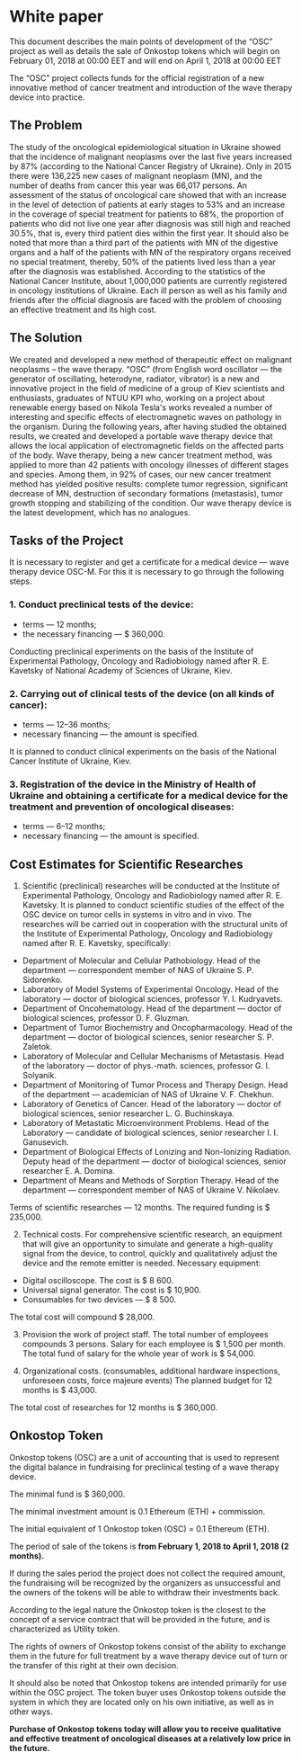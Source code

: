 # White paper
This document describes the main points of development of the “OSC” project as well as details the sale of Onkostop tokens which will begin on February 01, 2018 at 00:00 EET and will end on April 1, 2018 at 00:00 EET

The “OSC” project collects funds for the official registration of a new innovative method of cancer treatment and introduction of the wave therapy device into practice.
## The Problem
The study of the oncological epidemiological situation in Ukraine showed that the incidence of malignant neoplasms over the last five years increased by 87% (according to the National Cancer Registry of Ukraine).
Only in 2015 there were 136,225 new cases of malignant neoplasm (MN), and the number of deaths from cancer this year was 66,017 persons.
An assessment of the status of oncological care showed that with an increase in the level of detection of patients at early stages to 53% and an increase in the coverage of special treatment for patients to 68%, the proportion of patients who did not live one year after diagnosis was still high and reached 30.5%, that is, every third patient dies within the first year.
It should also be noted that more than a third part of the patients with MN of the digestive organs and a half of the patients with MN of the respiratory organs received no special treatment, thereby, 50% of the patients lived less than a year after the diagnosis was established.
According to the statistics of the National Cancer Institute, about 1,000,000 patients are currently registered in oncology institutions of Ukraine.
Each ill person as well as his family and friends after the official diagnosis are faced with the problem of choosing an effective treatment and its high cost.
## The Solution
We created and developed a new method of therapeutic effect on malignant neoplasms – the wave therapy. “OSC” (from English word oscillator — the generator of oscillating, heterodyne, radiator, vibrator) is a new and innovative project in the field of medicine of a group of Kiev scientists and enthusiasts, graduates of NTUU KPI who, working on a project about renewable energy based on Nikola Tesla's works revealed a number of interesting and specific effects of electromagnetic waves on pathology in the organism.
During the following years, after having studied the obtained results, we created and developed a portable wave therapy device that allows the local application of electromagnetic fields on the affected parts of the body. Wave therapy, being a new cancer treatment method, was applied to more than 42 patients with oncology illnesses of different stages and species. Among them, in 92% of cases, our new cancer treatment method has yielded positive results: complete tumor regression, significant decrease of MN, destruction of secondary formations (metastasis), tumor growth stopping and stabilizing of the condition. Our wave therapy device is the latest development, which has no analogues.
## Tasks of the Project
It is necessary to register and get a certificate for a medical device — wave therapy device OSC-M.
For this it is necessary to go through the following steps.
### 1. Conduct preclinical tests of the device:
* terms — 12 months;
* the necessary financing — $ 360,000.

Conducting preclinical experiments on the basis of the Institute of Experimental Pathology, Oncology and Radiobiology named after R. E. Kavetsky of National Academy of Sciences of Ukraine, Kiev.
### 2. Carrying out of clinical tests of the device (on all kinds of cancer):
* terms — 12–36 months;
* necessary financing — the amount is specified.

It is planned to conduct clinical experiments on the basis of the National Cancer Institute of Ukraine, Kiev.
### 3. Registration of the device in the Ministry of Health of Ukraine and obtaining a certificate for a medical device for the treatment and prevention of oncological diseases:
* terms — 6–12 months;
* necessary financing — the amount is specified.
## Cost Estimates for Scientific Researches
1. Scientific (preclinical) researches will be conducted at the Institute of Experimental Pathology, Oncology and Radiobiology named after R. E. Kavetsky.
It is planned to conduct scientific studies of the effect of the OSC device on tumor cells in systems in vitro and in vivo.
The researches will be carried out in cooperation with the structural units of the Institute of Experimental Pathology, Oncology and Radiobiology named after R. E. Kavetsky, specifically:
* Department of Molecular and Cellular Pathobiology. Head of the department — correspondent member of NAS of Ukraine S. P. Sidorenko.
* Laboratory of Model Systems of Experimental Oncology. Head of the laboratory — doctor of biological sciences, professor Y. I. Kudryavets.
* Department of Oncohematology. Head of the department — doctor of biological sciences, professor D. F. Gluzman.
* Department of Tumor Biochemistry and Oncopharmacology. Head of the department — doctor of biological sciences, senior researcher S. P. Zaletok.
* Laboratory of Molecular and Cellular Mechanisms of Metastasis. Head of the laboratory — doctor of phys.-math. sciences, professor G. I. Solyanik.
* Department of Monitoring of Tumor Process and Therapy Design. Head of the department — academician of NAS of Ukraine V. F. Chekhun.
* Laboratory of Genetics of Cancer. Head of the laboratory — doctor of biological sciences, senior researcher L. G. Buchinskaya.
* Laboratory of Metastatic Microenvironment Problems. Head of the Laboratory — candidate of biological sciences, senior researcher I. I. Ganusevich.
* Department of Biological Effects of Lonizing and Non-Ionizing Radiation. Deputy head of the department — doctor of biological sciences, senior researcher E. A. Domina.
* Department of Means and Methods of Sorption Therapy. Head of the department — correspondent member of NAS of Ukraine V. Nikolaev.

Terms of scientific researches — 12 months.
The required funding is $ 235,000.

2. Technical costs.
For comprehensive scientific research, an equipment that will give an opportunity to simulate and generate a high-quality signal from the device, to control, quickly and qualitatively adjust the device and the remote emitter is needed.
Necessary equipment:
* Digital oscilloscope. The cost is $ 8 600.
* Universal signal generator. The cost is $ 10,900.
* Consumables for two devices — $ 8 500.

The total cost will compound $ 28,000.

3. Provision the work of project staff.
The total number of employees compounds 3 persons.
Salary for each employee is $ 1,500 per month.
The total fund of salary for the whole year of work is $ 54,000.

4. Organizational costs. (consumables, additional hardware inspections, unforeseen costs, force majeure events)
The planned budget for 12 months is $ 43,000.

The total cost of researches for 12 months is $ 360,000.
## Onkostop Token
Onkostop tokens (OSC) are a unit of accounting that is used to represent the digital balance in fundraising for preclinical testing of a wave therapy device.

The minimal fund is $ 360,000.

The minimal investment amount is 0.1 Ethereum (ETH) + commission.

The initial equivalent of 1 Onkostop token (OSC) = 0.1 Ethereum (ETH).

The period of sale of the tokens is **from February 1, 2018 to April 1, 2018 (2 months).**

If during the sales period the project does not collect the required amount, the fundraising will be recognized by the organizers as unsuccessful and the owners of the tokens will be able to withdraw their investments back.

According to the legal nature the Onkostop token is the closest to the concept of a service contract that will be provided in the future, and is characterized as Utility token.

The rights of owners of Onkostop tokens consist of the ability to exchange them in the future for full treatment by a wave therapy device out of turn or the transfer of this right at their own decision.

It should also be noted that Onkostop tokens are intended primarily for use within the OSC project.
The token buyer uses Onkostop tokens outside the system in which they are located only on his own initiative, as well as in other ways.

**Purchase of Onkostop tokens today will allow you to receive qualitative and effective treatment of oncological diseases at a relatively low price in the future.**
